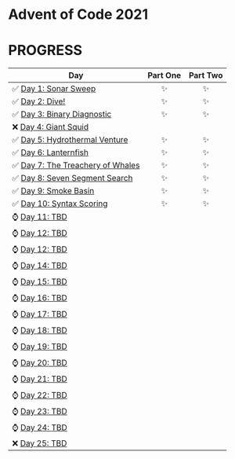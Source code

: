 # Advent of Code 2021
# PROGRESS
| Day  | Part One | Part Two | 
|---|:---:|:---:|
| ✅  [Day 1: Sonar Sweep](Day1)| ✨ | ✨ |
| ✅  [Day 2: Dive!](Day2)| ✨ | ✨ |
| ✅  [Day 3: Binary Diagnostic](Day3)| ✨ | ✨ |
| ❌  [Day 4: Giant Squid]()| | |
| ✅  [Day 5: Hydrothermal Venture](Day5)| ✨ | ✨ |
| ✅  [Day 6: Lanternfish](Day6)| ✨ | ✨ |
| ✅  [Day 7: The Treachery of Whales](Day7)| ✨ | ✨ |
| ✅  [Day 8: Seven Segment Search](Day8)| ✨ | ✨ |
| ✅  [Day 9: Smoke Basin](Day9)| ✨ | ✨ |
| ✅  [Day 10: Syntax Scoring](Day10)| ✨ | ✨ |
| ⌚  [Day 11: TBD]()| | |
| ⌚  [Day 12: TBD]()| | |
| ⌚  [Day 12: TBD]()| | |
| ⌚  [Day 14: TBD]()| | |
| ⌚  [Day 15: TBD]()| | |
| ⌚  [Day 16: TBD]()| | |
| ⌚  [Day 17: TBD]()| | |
| ⌚  [Day 18: TBD]()| | |
| ⌚  [Day 19: TBD]()| | |
| ⌚  [Day 20: TBD]()| | |
| ⌚  [Day 21: TBD]()| | |
| ⌚  [Day 22: TBD]()| | |
| ⌚  [Day 23: TBD]()| | |
| ⌚  [Day 24: TBD]()| | |
| ❌ [Day 25: TBD]()| | |
